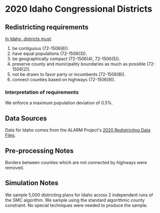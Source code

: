 # 2020 Idaho Congressional Districts

## Redistricting requirements
[In Idaho, districts must](https://legislature.idaho.gov/statutesrules/idstat/Title72/T72CH15/SECT72-1506/):

1. be contiguous (72-1506(6)).
1. have equal populations (72-1506(3)).
1. be geographically compact (72-1506(4), 72-1506(5)).
1. preserve county and municipality boundaries as much as possible (72-1506(2)).
1. not be drawn to favor party or incumbents (72-1506(8)).
1. connect counties based on highways (72-1506(9)).


### Interpretation of requirements
We enforce a maximum population deviation of 0.5%.

## Data Sources
Data for Idaho comes from the ALARM Project's [2020 Redistricting Data Files](https://alarm-redist.github.io/posts/2021-08-10-census-2020/).

## Pre-processing Notes
Borders between counties which are not connected by highways were removed.

## Simulation Notes
We sample 5,000 districting plans for Idaho across 2 independent runs of the SMC algorithm.
We sample using the standard algorithmic county constraint.
No special techniques were needed to produce the sample.
